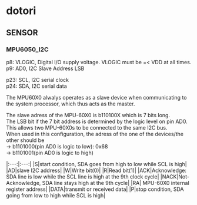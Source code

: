 # dotori
## SENSOR
### MPU6050_I2C

p8: VLOGIC, Digital I/O supply voltage. VLOGIC must be =< VDD at all times.  
p9: AD0, I2C Slave Address LSB

p23: SCL, I2C serial clock  
p24: SDA, I2C serial data

The MPU60X0 alwalys operates as a slave device when communicating to the system processor, which thus acts as the master.

The slave adress of the MPU-60X0 is b110100X which is 7 bits long.  
The LSB bit if the 7 bit address is determined by the logic level on pin AD0.  
This allows two MPU-60X0s to be connected to the same I2C bus.  
When used in this configuration, the adress of the one of the devices/the other should be  
 -> b1101000(pin AD0 is logic to low): 0x68  
 -> b1101001(pin AD0 is logic to high)  

|:---:|:---:|
|S|start condition, SDA goes from high to low while SCL is high|
|AD|slave I2C address|
|W|Write bit(0)|
|R|Read bit(1)|
|ACK|Acknowledge: SDA line is low while the SCL line is high at the 9th clock cycle|
|NACK|Not-Acknowledge, SDA line stays high at the 9th cycle|
|RA| MPU-60X0 internal register address|
|DATA|transmit or received data|
|P|stop condition, SDA going from low to high while SCL is high|




